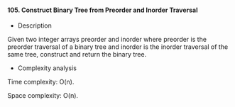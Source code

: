 #### 105. Construct Binary Tree from Preorder and Inorder Traversal

* Description

Given two integer arrays preorder and inorder where preorder is the preorder traversal of a binary tree and inorder is the inorder traversal of the same tree, construct and return the binary tree.

* Complexity analysis

Time complexity: O(n).

Space complexity: O(n).